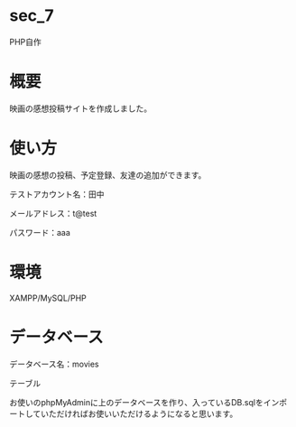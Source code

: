 # sec_7
PHP自作

# 概要
映画の感想投稿サイトを作成しました。

# 使い方
映画の感想の投稿、予定登録、友達の追加ができます。

テストアカウント名：田中

メールアドレス：t@test

パスワード：aaa

# 環境
XAMPP/MySQL/PHP

# データベース
データベース名：movies

テーブル

お使いのphpMyAdminに上のデータベースを作り、入っているDB.sqlをインポートしていただければお使いいただけるようになると思います。
